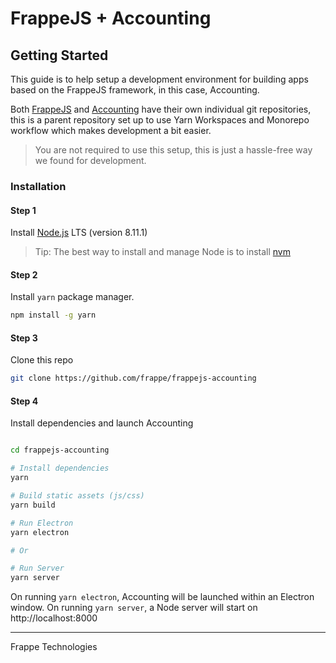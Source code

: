 # FrappeJS + Accounting

## Getting Started

This guide is to help setup a development environment for building apps based on the FrappeJS framework, in this case, Accounting.

Both [FrappeJS](https://github.com/frappe/frappejs) and [Accounting](https://github.com/frappe/accounting) have their own individual git repositories, this is a parent repository set up to use Yarn Workspaces and Monorepo workflow which makes development a bit easier.

> You are not required to use this setup, this is just a hassle-free way we found for development.

### Installation

#### Step 1

Install [Node.js](https://nodejs.org/en/) LTS (version 8.11.1)

> Tip: The best way to install and manage Node is to install [nvm](https://github.com/creationix/nvm)

#### Step 2

Install `yarn` package manager.

```bash
npm install -g yarn
```

#### Step 3

Clone this repo

```bash
git clone https://github.com/frappe/frappejs-accounting
```

#### Step 4

Install dependencies and launch Accounting

```bash

cd frappejs-accounting

# Install dependencies
yarn

# Build static assets (js/css)
yarn build

# Run Electron
yarn electron

# Or

# Run Server
yarn server

```

On running `yarn electron`, Accounting will be launched within an Electron window.
On running `yarn server`, a Node server will start on http://localhost:8000

---

Frappe Technologies